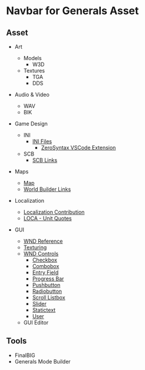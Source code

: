 <!-- markdownlint-disable -->
# Navbar for Generals Asset

## Asset
- Art
  - Models
    - W3D
  - Textures
    - TGA
    - DDS
- Audio & Video
  - WAV
  - BIK
- Game Design
  - INI
    - [INI Files](GameDesign/ini)
      - [ZeroSyntax VSCode Extension](GameDesign/ini/ini-linter.md)
  - SCB
    - [SCB Links](GameDesign/scb/links.md)
- Maps
  - [Map](GameDesign/ini/map.md)
  - [World Builder Links](Maps/worldbuilder/links.md)
- Localization
  - [Localization Contribution](Localization/localization_contribution.md)
  - [LOCA - Unit Quotes](Localization/unit_quotes.txt)

- GUI
  - [WND Reference](GUI/wnd_reference.md)
  - [Texturing](GUI/texturing.md)
  - [WND Controls](GUI/WND_Controls)
    - [Checkbox](GUI/WND_Controls/checkbox.md)
    - [Combobox](GUI/WND_Controls/combobox.md)
    - [Entry Field](GUI/WND_Controls/entryfiled.md)
    - [Progress Bar](GUI/WND_Controls/progressbar.md)
    - [Pushbutton](GUI/WND_Controls/pushbutton.md)
    - [Radiobutton](GUI/WND_Controls/radiobutton.md)
    - [Scroll Listbox](GUI/WND_Controls/scrollistbox.md)
    - [Slider](GUI/WND_Controls/slider.md)
    - [Statictext](GUI/WND_Controls/statictext.md)
    - [User](GUI/WND_Controls/user.md)
  - GUI Editor

## Tools
  - FinalBIG
  - Generals Mode Builder
<!-- markdownlint-restore -->
